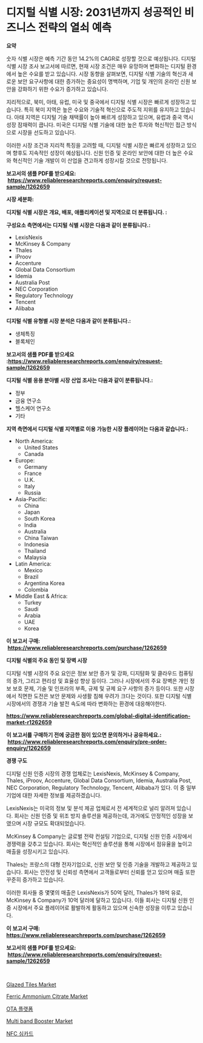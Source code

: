 <p><h1>디지털 식별 시장: 2031년까지 성공적인 비즈니스 전략의 열쇠 예측</h1></p><p><strong>요약</strong></p>
<p><p>숫자 식별 시장은 예측 기간 동안 14.2%의 CAGR로 성장할 것으로 예상됩니다. 디지털 식별 시장 조사 보고서에 따르면, 현재 시장 조건은 매우 유망하며 변화하는 디지털 환경에서 높은 수요를 받고 있습니다. 시장 동향을 살펴보면, 디지털 식별 기술의 혁신과 새로운 보안 요구사항에 대한 증가하는 중요성이 명백하며, 기업 및 개인의 온라인 신원 보안을 강화하기 위한 수요가 증가하고 있습니다.</p><p>지리적으로, 북미, 아태, 유럽, 미국 및 중국에서 디지털 식별 시장은 빠르게 성장하고 있습니다. 특히 북미 지역은 높은 수요와 기술적 혁신으로 주도적 지위를 유지하고 있습니다. 아태 지역은 디지털 기술 채택률이 높아 빠르게 성장하고 있으며, 유럽과 중국 역시 성장 잠재력이 큽니다. 미국은 디지털 식별 기술에 대한 높은 투자와 혁신적인 접근 방식으로 시장을 선도하고 있습니다.</p><p>이러한 시장 조건과 지리적 특징을 고려할 때, 디지털 식별 시장은 빠르게 성장하고 있으며 향후도 지속적인 성장이 예상됩니다. 신원 인증 및 온라인 보안에 대한 더 높은 수요와 혁신적인 기술 개발이 이 산업을 견고하게 성장시킬 것으로 전망됩니다.</p></p>
<p><strong>보고서의 샘플 PDF를 받으세요: &nbsp;<a href="https://www.reliableresearchreports.com/enquiry/request-sample/1262659">https://www.reliableresearchreports.com/enquiry/request-sample/1262659</a></strong></p>
<p><strong>시장 세분화:</strong></p>
<p><strong> 디지털 식별 시장은 개요, 배포, 애플리케이션 및 지역으로 더 분류됩니다. :</strong></p>
<p><strong>구성요소 측면에서는 디지털 식별 시장은 다음과 같이 분류됩니다.:</strong></p>
<p><ul><li>LexisNexis</li><li>McKinsey & Company</li><li>Thales</li><li>iProov</li><li>Accenture</li><li>Global Data Consortium</li><li>Idemia</li><li>Australia Post</li><li>NEC Corporation</li><li>Regulatory Technology</li><li>Tencent</li><li>Alibaba</li></ul></p>
<p><strong> 디지털 식별 유형별 시장 분석은 다음과 같이 분류됩니다.:</strong></p>
<p><ul><li>생체특징</li><li>블록체인</li></ul></p>
<p><strong>보고서의 샘플 PDF를 받으세요 :<a href="https://www.reliableresearchreports.com/enquiry/request-sample/1262659">https://www.reliableresearchreports.com/enquiry/request-sample/1262659</a></strong></p>
<p><strong> 디지털 식별 응용 분야별 시장 산업 조사는 다음과 같이 분류됩니다.:</strong></p>
<p><ul><li>정부</li><li>금융 연구소</li><li>헬스케어 연구소</li><li>기타</li></ul></p>
<p><strong>지역 측면에서 디지털 식별 지역별로 이용 가능한 시장 플레이어는 다음과 같습니다.:</strong></p>
<p><ul>
    <li>
        North America:
        <ul>
            <li>United States</li>
            <li>Canada</li>
        </ul>
    </li>
    <li>
        Europe:
        <ul>
            <li>Germany</li>
            <li>France</li>
            <li>U.K.</li>
            <li>Italy</li>
            <li>Russia</li>
        </ul>
    </li>
    <li>
        Asia-Pacific:
        <ul>
            <li>China</li>
            <li>Japan</li>
            <li>South Korea</li>
            <li>India</li>
            <li>Australia</li>
            <li>China Taiwan</li>
            <li>Indonesia</li>
            <li>Thailand</li>
            <li>Malaysia</li>
        </ul>
    </li>
    <li>
        Latin America:
        <ul>
            <li>Mexico</li>
            <li>Brazil</li>
            <li>Argentina Korea</li>
            <li>Colombia</li>
        </ul>
    </li>
    <li>
        Middle East & Africa:
        <ul>
            <li>Turkey</li>
            <li>Saudi</li>
            <li>Arabia</li>
            <li>UAE</li>
            <li>Korea</li>
        </ul>
    </li>
    </ul></p>
<p><strong>이 보고서 구매: &nbsp;<a href="https://www.reliableresearchreports.com/purchase/1262659">https://www.reliableresearchreports.com/purchase/1262659</a></strong></p>
<p><strong>디지털 식별의 주요 동인 및 장벽 시장</strong></p>
<p><p>디지털 식별 시장의 주요 요인은 정보 보안 증가 및 강화, 디지턈화 및 클라우드 컴퓨팅의 증가, 그리고 편리성 및 효율성 향상 등이다. 그러나 시장에서의 주요 장벽은 개인 정보 보호 문제, 기술 및 인프라의 부족, 규제 및 규제 요구 사항의 증가 등이다. 또한 시장에서 직면한 도전은 보안 문제와 사생활 침해 우려가 크다는 것이다. 또한 디지털 식별 시장에서의 경쟁과 기술 발전 속도에 따라 변화하는 환경에 대응해야한다.</p></p>
<p><strong><a href="https://www.reliableresearchreports.com/global-digital-identification-market-r1262659">https://www.reliableresearchreports.com/global-digital-identification-market-r1262659</a></strong></p>
<p><strong>이 보고서를 구매하기 전에 궁금한 점이 있으면 문의하거나 공유하세요.: &nbsp;<a href="https://www.reliableresearchreports.com/enquiry/pre-order-enquiry/1262659">https://www.reliableresearchreports.com/enquiry/pre-order-enquiry/1262659</a></strong></p>
<p><strong>경쟁 구도</strong></p>
<p><p>디지털 신원 인증 시장의 경쟁 업체로는 LexisNexis, McKinsey & Company, Thales, iProov, Accenture, Global Data Consortium, Idemia, Australia Post, NEC Corporation, Regulatory Technology, Tencent, Alibaba가 있다. 이 중 일부 기업에 대한 자세한 정보를 제공하겠습니다.</p><p>LexisNexis는 미국의 정보 및 분석 제공 업체로서 전 세계적으로 널리 알려져 있습니다. 회사는 신원 인증 및 위조 방지 솔루션을 제공하는데, 과거에도 안정적인 성장을 보였으며 시장 규모도 확대되었습니다.</p><p>McKinsey & Company는 글로벌 전략 컨설팅 기업으로, 디지털 신원 인증 시장에서 경쟁력을 갖추고 있습니다. 회사는 혁신적인 솔루션을 통해 시장에서 점유율을 높이고 매출을 성장시키고 있습니다.</p><p>Thales는 프랑스의 대형 전자기업으로, 신원 보안 및 인증 기술을 개발하고 제공하고 있습니다. 회사는 안전성 및 신뢰성 측면에서 고객들로부터 신뢰를 얻고 있으며 매출 또한 꾸준히 증가하고 있습니다.</p><p>이러한 회사들 중 몇몇의 매출은 LexisNexis가 50억 달러, Thales가 18억 유로, McKinsey & Company가 10억 달러에 달하고 있습니다. 이들 회사는 디지털 신원 인증 시장에서 주요 플레이어로 활발하게 활동하고 있으며 신속한 성장을 이루고 있습니다.</p></p>
<p><strong>이 보고서 구매: &nbsp; <a href="https://www.reliableresearchreports.com/purchase/1262659">https://www.reliableresearchreports.com/purchase/1262659</a></strong></p>
<p><strong>보고서의 샘플 PDF를 받으세요: &nbsp;<a href="https://www.reliableresearchreports.com/enquiry/request-sample/1262659">https://www.reliableresearchreports.com/enquiry/request-sample/1262659</a></strong><strong></strong></p>
<p>&nbsp;</p>
<p><p><a href="https://issuu.com/reportprime-2/docs/glazed-tiles-market-size-2030.pptx">Glazed Tiles Market</a></p><p><a href="https://issuu.com/reportprime-2/docs/ferric-ammonium-citrate-market-size-2030.pptx">Ferric Ammonium Citrate Market</a></p><p><a href="https://github.com/vs10l4sfg5c/Market-Research-Report-List-1/blob/main/349318418938.md">OTA 플랫폼</a></p><p><a href="https://github.com/Krish2023na/Market-Research-Report-List-3/blob/main/multi-band-booster-market.md">Multi band Booster Market</a></p><p><a href="https://github.com/Skyleitney456456/Market-Research-Report-List-1/blob/main/964586918939.md">NFC 심카드</a></p></p>